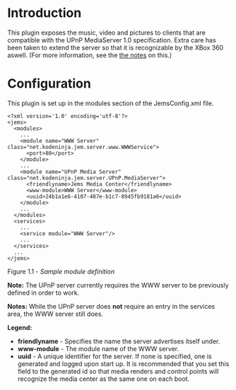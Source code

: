 # Introduction #

This plugin exposes the music, video and pictures to clients that are compatible with the UPnP MediaServer 1.0 specification. Extra care has been taken to extend the server so that it is recognizable by the XBox 360 aswell. (For more information, see the [the notes](XBox360Notes.md) on this.)

# Configuration #

This plugin is set up in the modules section of the JemsConfig.xml file.

```
<?xml version='1.0' encoding='utf-8'?> 
<jems>
  <modules>
    ...
    <module name="WWW Server" class="net.kodeninja.jem.server.www.WWWService">
      <port>80</port>
    </module>
    ...
    <module name="UPnP Media Server" class="net.kodeninja.jem.server.UPnP.MediaServer">
      <friendlyname>Jems Media Center</friendlyname>
      <www-module>WWW Server</www-module>
      <uuid>24b1a1e6-4107-407e-b1c7-8945fb9181a6</uuid>
    </module>
    ...
  </modules>
  <services>
    ...
    <service module="WWW Server"/>
    ...
  </services>
  ...
</jems>
```
Figure 1.1 - _Sample module definition_

**Note:** The UPnP server currently requires the WWW server to be previously defined in order to work.

**Notes:** While the UPnP server does **not** require an entry in the services area, the WWW server still does.

**Legend:**
  * **friendlyname**  - Specifies the name the server advertises itself under.
  * **www-module** - The module name of the WWW server.
  * **uuid** - A unique identifier for the server. If none is specified, one is generated and logged upon start up. It is recommended that you set this field to the generated id so that media renders and control points will recognize the media center as the same one on each boot.